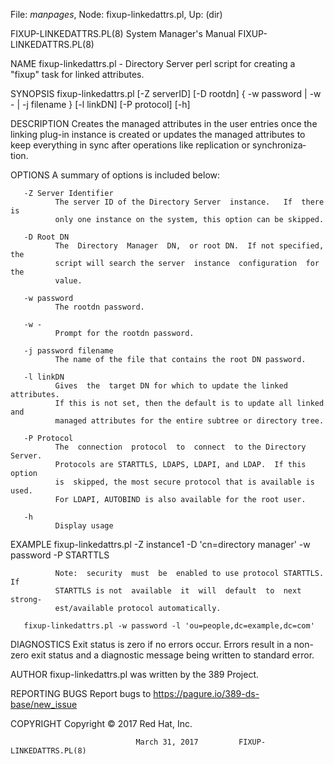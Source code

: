 File: *manpages*,  Node: fixup-linkedattrs.pl,  Up: (dir)

FIXUP-LINKEDATTRS.PL(8)     System Manager's Manual    FIXUP-LINKEDATTRS.PL(8)



NAME
       fixup-linkedattrs.pl  -  Directory  Server  perl  script for creating a
       "fixup" task for linked attributes.

SYNOPSIS
       fixup-linkedattrs.pl [-Z serverID] [-D rootdn] { -w password | -w  -  |
       -j filename }  [-l linkDN] [-P protocol] [-h]

DESCRIPTION
       Creates  the  managed  attributes  in the user entries once the linking
       plug-in instance is created or updates the managed attributes  to  keep
       everything  in  sync  after operations like replication or synchroniza‐
       tion.

OPTIONS
       A summary of options is included below:

       -Z Server Identifier
              The server ID of the Directory Server  instance.   If  there  is
              only one instance on the system, this option can be skipped.

       -D Root DN
              The  Directory  Manager  DN,  or root DN.  If not specified, the
              script will search the server  instance  configuration  for  the
              value.

       -w password
              The rootdn password.

       -w -
              Prompt for the rootdn password.

       -j password filename
              The name of the file that contains the root DN password.

       -l linkDN
              Gives  the  target DN for which to update the linked attributes.
              If this is not set, then the default is to update all linked and
              managed attributes for the entire subtree or directory tree.

       -P Protocol
              The  connection  protocol  to  connect  to the Directory Server.
              Protocols are STARTTLS, LDAPS, LDAPI, and LDAP.  If this  option
              is  skipped, the most secure protocol that is available is used.
              For LDAPI, AUTOBIND is also available for the root user.

       -h
              Display usage

EXAMPLE
       fixup-linkedattrs.pl -Z instance1 -D 'cn=directory manager' -w password
       -P STARTTLS

              Note:  security  must  be  enabled to use protocol STARTTLS.  If
              STARTTLS is not  available  it  will  default  to  next  strong‐
              est/available protocol automatically.

       fixup-linkedattrs.pl -w password -l 'ou=people,dc=example,dc=com'

DIAGNOSTICS
       Exit  status  is  zero if no errors occur.  Errors result in a non-zero
       exit status and a diagnostic message being written to standard error.

AUTHOR
       fixup-linkedattrs.pl was written by the 389 Project.

REPORTING BUGS
       Report bugs to https://pagure.io/389-ds-base/new_issue

COPYRIGHT
       Copyright © 2017 Red Hat, Inc.



                                March 31, 2017         FIXUP-LINKEDATTRS.PL(8)
